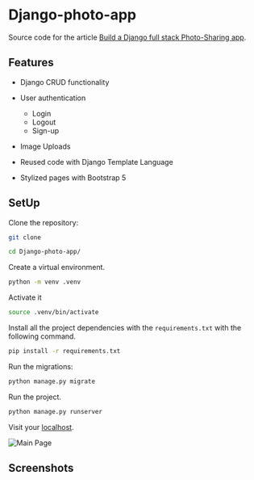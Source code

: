 # Django-photo-app

Source code for the article  [Build a Django full stack Photo-Sharing app]().

## Features

- Django CRUD functionality

- User authentication 
    - Login
    - Logout
    - Sign-up

- Image Uploads

- Reused code with Django Template Language

- Stylized pages with Bootstrap 5


## SetUp

Clone the repository:

```bash
git clone 

cd Django-photo-app/
```

Create a virtual environment.

```bash
python -m venv .venv
```

Activate it

```bash
source .venv/bin/activate
```


Install all the project dependencies with the `requirements.txt` with the following command.

```bash
pip install -r requirements.txt
```

Run the migrations:

```bash
python manage.py migrate
```

Run the project.

```bash
python manage.py runserver
```

Visit your [localhost](http://localhost:8000/).

![Main Page]()

## Screenshots


